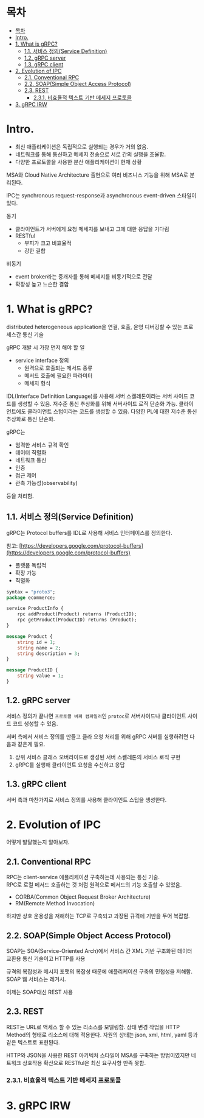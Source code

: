 # 목차

- [목차](#목차)
- [Intro.](#intro)
- [1. What is gRPC?](#1-what-is-grpc)
  - [1.1. 서비스 정의(Service Definition)](#11-서비스-정의service-definition)
  - [1.2. gRPC server](#12-grpc-server)
  - [1.3. gRPC client](#13-grpc-client)
- [2. Evolution of IPC](#2-evolution-of-ipc)
  - [2.1. Conventional RPC](#21-conventional-rpc)
  - [2.2. SOAP(Simple Object Access Protocol)](#22-soapsimple-object-access-protocol)
  - [2.3. REST](#23-rest)
    - [2.3.1. 비효율적 텍스트 기반 메세지 프로토콜](#231-비효율적-텍스트-기반-메세지-프로토콜)
- [3. gRPC IRW](#3-grpc-irw)

# Intro.

- 최신 애플리케이션은 독립적으로 실행되는 경우가 거의 없음.  
- 네트워크를 통해 통신하고 메세지 전송으로 서로 간의 실행을 조율함.  
- 다양한 프로토콜을 사용한 분산 애플리케이션이 현재 상황

MSA와 Cloud Native Architecture 출현으로 여러 비즈니스 기능을 위해 MSA로 분리된다.  

IPC는 synchronous request-response과 asynchronous event-driven 스타일이 있다.  

동기
- 클라이언트가 서버에게 요청 메세지를 보내고 그에 대한 응답을 기다림
- RESTful
  - 부피가 크고 비효율적
  - 강한 결합

비동기
- event broker라는 중개자를 통해 메세지를 비동기적으로 전달
- 확장성 높고 느슨한 결합

# 1. What is gRPC?

distributed heterogeneous application을 연결, 호출, 운영 디버깅할 수 있는 프로세스간 통신 기술  

gRPC 개발 시 가장 먼저 해야 할 일
- service interface 정의
  - 원격으로 호출되는 메서드 종류
  - 메서드 호출에 필요한 파라미터
  - 메세지 형식

IDL(Interface Definition Language)를 사용해 서버 스켈레톤이라는 서버 사이드 코드를 생성할 수 있음. 저수준 통신 추상화를 위해 서버사이드 로직 단순화 가능. 클라이언트에도 클라이언트 스텁이라는 코드를 생성할 수 있음. 다양한 PL에 대한 저수준 통신 추상화로 통신 단순화.  

gRPC는  

- 엄격한 서비스 규격 확인
- 데이터 직렬화
- 네트워크 통신
- 인증
- 접근 제어
- 관측 가능성(observability)

등을 처리함.  

## 1.1. 서비스 정의(Service Definition)

gRPC는 Protocol buffers를 IDL로 사용해 서비스 인터페이스를 정의한다.  

참고: [https://developers.google.com/protocol-buffers](https://developers.google.com/protocol-buffers)  

- 플랫폼 독립적
- 확장 가능
- 직렬화

```proto
syntax = "proto3";
package ecommerce;

service ProductInfo {
    rpc addProduct(Product) returns (ProductID);
    rpc getProduct(ProductID) returns (Product);
}

message Product {
    string id = 1;
    string name = 2;
    string description = 3;
}

message ProductID {
    string value = 1;
}
```

## 1.2. gRPC server

서비스 정의가 끝나면 `프로토콜 버퍼 컴파일러`인 `protoc`로 서버사이드나 클라이언트 사이드 코드 생성할 수 있음.  

서버 측에서 서비스 정의를 만들고 클라 요청 처리를 위해 gRPC 서버를 실행하려면 다음과 같은게 필요.  

1. 상위 서비스 클래스 오버라이드로 생성된 서버 스켈레톤의 서비스 로직 구현
2. gRPC를 실행해 클라이언트 요청을 수신하고 응답

## 1.3. gRPC client

서버 측과 마찬가지로 서비스 정의를 사용해 클라이언트 스텁을 생성한다.  

# 2. Evolution of IPC

어떻게 발달했는지 알아보자.  

## 2.1. Conventional RPC

RPC는 client-service 애플리케이션 구축하는데 사용되는 통신 기술.  
RPC로 로컬 메서드 호출하는 것 처럼 원격으로 메서드의 기능 호출할 수 있었음.  

- CORBA(Common Object Request Broker Architecture)
- RM(Remote Method Invocation)

하지만 상호 운용성을 저해하는 TCP로 구축되고 과장된 규격에 기반을 두어 복잡함.  

## 2.2. SOAP(Simple Object Access Protocol)

SOAP는 SOA(Service-Oriented Arch)에서 서비스 간 XML 기반 구조화된 데이터 교환용 통신 기술이고 HTTP를 사용  

규격의 복잡성과 메시지 포맷의 복잡성 때문에 애플리케이션 구축의 민첩성을 저해함. SOAP 웹 서비스는 레거시.  

이제는 SOAP대신 REST 사용  

## 2.3. REST

REST는 URL로 액세스 할 수 있는 리소스를 모델링함. 상태 변경 작업을 HTTP Method의 형태로 리소스에 대해 적용한다. 자원의 상태는 json, xml, html, yaml 등과 같은 텍스트로 표현된다.  

HTTP와 JSON을 사용한 REST 아키텍처 스타일이 MSA를 구축하는 방법이였지만 네트워크 상호작용 확산으로 RESTful은 최신 요구사항 만족 못함.  

### 2.3.1. 비효율적 텍스트 기반 메세지 프로토콜




# 3. gRPC IRW
